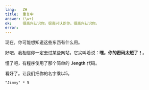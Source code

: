 ```yaml
---
lang:   ZH
title:  重复中
answer: (\w+)
ok:     很高兴认识你。很高兴认识你。很高兴认识你。
error:  
---
```


现在，你可能想知道这些东西有什么用。

好吧，我相信你一定去过某些网站，它尖叫着说：__嘿，你的密码太短了！__。

懂了吧，有程序使用了那个简单的 __.length__ 代码。

看好了。让我们把你的名字乘以5。

    "Jimmy" * 5
